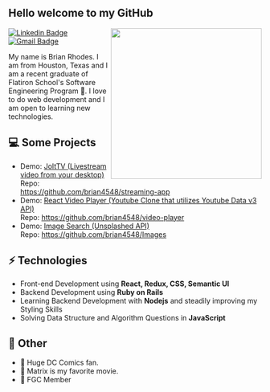 <h2> Hello welcome to my GitHub</h2>

<img align='right' src='https://external-preview.redd.it/XiZVfTZi5kC5NwyUTTzlRxQmBoXR8tvMbxLOZUMoS2w.jpg?auto=webp&s=9cff521728dd02c20fd4fd06229b3bf592d07fdb' width='300"'>

[![Linkedin Badge](https://img.shields.io/badge/-Linkedin-blue?style=flat-square&logo=Linkedin&logoColor=white&link=https://www.linkedin.com/in/suyash-srivastava-458b0117)](https://www.linkedin.com/in/brian-rhodes-98640620b/) 
[![Gmail Badge](https://img.shields.io/badge/-Gmail-Red?style=flat-square&logo=Gmail&logoColor=white&link=mailto:brianr4548@gmail.com)](mailto:brianr4548@gmail.com)

My name is Brian Rhodes. I am from Houston, Texas and I am a recent graduate of Flatiron School's Software Engineering Program 🏫. I love to do web development and I am open to learning new technologies.

## 💻 Some Projects
* Demo: [JoltTV (Livestream video from your desktop)](https://streaming-app-teal.vercel.app//)<br/>
  Repo: https://github.com/brian4548/streaming-app
* Demo: [React Video Player (Youtube Clone that utilizes Youtube Data v3 API)](https://video-player-rmnb8owyc-brian4548.vercel.app/)<br/>
  Repo: https://github.com/brian4548/video-player
* Demo: [Image Search (Unsplashed API)](https://images-khss97b8y-brian4548.vercel.app/)<br/>
  Repo: https://github.com/brian4548/Images
  
## ⚡ Technologies 
- Front-end Development using **React, Redux, CSS, Semantic UI**
- Backend Development using **Ruby on Rails**
- Learning Backend Development with **Nodejs** and steadily improving my Styling Skills
- Solving Data Structure and Algorithm Questions in **JavaScript**

## 👋 Other 
- 💎 Huge DC Comics fan.
- 💎 Matrix is my favorite movie.
- 💎 FGC Member
